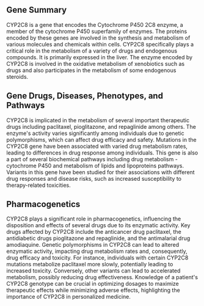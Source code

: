 ## Gene Summary
CYP2C8 is a gene that encodes the Cytochrome P450 2C8 enzyme, a member of the cytochrome P450 superfamily of enzymes. The proteins encoded by these genes are involved in the synthesis and metabolism of various molecules and chemicals within cells. CYP2C8 specifically plays a critical role in the metabolism of a variety of drugs and endogenous compounds. It is primarily expressed in the liver. The enzyme encoded by CYP2C8 is involved in the oxidative metabolism of xenobiotics such as drugs and also participates in the metabolism of some endogenous steroids.

## Gene Drugs, Diseases, Phenotypes, and Pathways
CYP2C8 is implicated in the metabolism of several important therapeutic drugs including paclitaxel, pioglitazone, and repaglinide among others. The enzyme's activity varies significantly among individuals due to genetic polymorphisms, which can affect drug efficacy and safety. Mutations in the CYP2C8 gene have been associated with varied drug metabolism rates, leading to differences in drug response among individuals. This gene is also a part of several biochemical pathways including drug metabolism - cytochrome P450 and metabolism of lipids and lipoproteins pathways. Variants in this gene have been studied for their associations with different drug responses and disease risks, such as increased susceptibility to therapy-related toxicities.

## Pharmacogenetics
CYP2C8 plays a significant role in pharmacogenetics, influencing the disposition and effects of several drugs due to its enzymatic activity. Key drugs affected by CYP2C8 include the anticancer drug paclitaxel, the antidiabetic drugs pioglitazone and repaglinide, and the antimalarial drug amodiaquine. Genetic polymorphisms in CYP2C8 can lead to altered enzymatic activity, impacting drug metabolism rates and, consequently, drug efficacy and toxicity. For instance, individuals with certain CYP2C8 mutations metabolize paclitaxel more slowly, potentially leading to increased toxicity. Conversely, other variants can lead to accelerated metabolism, possibly reducing drug effectiveness. Knowledge of a patient's CYP2C8 genotype can be crucial in optimizing dosages to maximize therapeutic effects while minimizing adverse effects, highlighting the importance of CYP2C8 in personalized medicine.